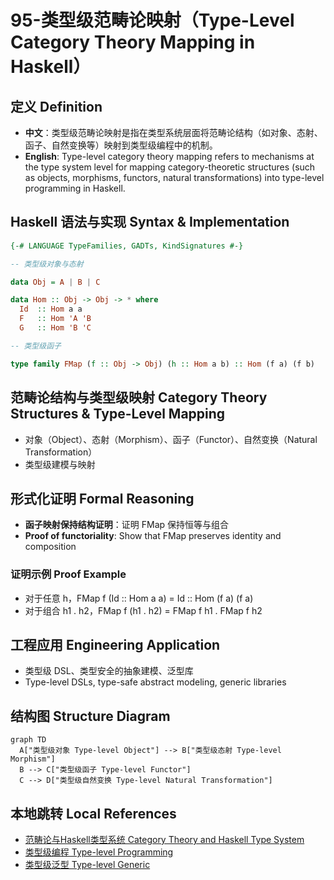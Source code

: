 # 95-类型级范畴论映射（Type-Level Category Theory Mapping in Haskell）

## 定义 Definition

- **中文**：类型级范畴论映射是指在类型系统层面将范畴论结构（如对象、态射、函子、自然变换等）映射到类型级编程中的机制。
- **English**: Type-level category theory mapping refers to mechanisms at the type system level for mapping category-theoretic structures (such as objects, morphisms, functors, natural transformations) into type-level programming in Haskell.

## Haskell 语法与实现 Syntax & Implementation

```haskell
{-# LANGUAGE TypeFamilies, GADTs, KindSignatures #-}

-- 类型级对象与态射

data Obj = A | B | C

data Hom :: Obj -> Obj -> * where
  Id  :: Hom a a
  F   :: Hom 'A 'B
  G   :: Hom 'B 'C

-- 类型级函子

type family FMap (f :: Obj -> Obj) (h :: Hom a b) :: Hom (f a) (f b)
```

## 范畴论结构与类型级映射 Category Theory Structures & Type-Level Mapping

- 对象（Object）、态射（Morphism）、函子（Functor）、自然变换（Natural Transformation）
- 类型级建模与映射

## 形式化证明 Formal Reasoning

- **函子映射保持结构证明**：证明 FMap 保持恒等与组合
- **Proof of functoriality**: Show that FMap preserves identity and composition

### 证明示例 Proof Example

- 对于任意 h，FMap f (Id :: Hom a a) = Id :: Hom (f a) (f a)
- 对于组合 h1 . h2，FMap f (h1 . h2) = FMap f h1 . FMap f h2

## 工程应用 Engineering Application

- 类型级 DSL、类型安全的抽象建模、泛型库
- Type-level DSLs, type-safe abstract modeling, generic libraries

## 结构图 Structure Diagram

```mermaid
graph TD
  A["类型级对象 Type-level Object"] --> B["类型级态射 Type-level Morphism"]
  B --> C["类型级函子 Type-level Functor"]
  C --> D["类型级自然变换 Type-level Natural Transformation"]
```

## 本地跳转 Local References

- [范畴论与Haskell类型系统 Category Theory and Haskell Type System](../05-Category-Theory/01-Category-Theory-and-Haskell-Type-System.md)
- [类型级编程 Type-level Programming](../12-Type-Level-Programming/01-Type-Level-Programming-in-Haskell.md)
- [类型级泛型 Type-level Generic](../24-Type-Level-Generic/01-Type-Level-Generic-in-Haskell.md)
